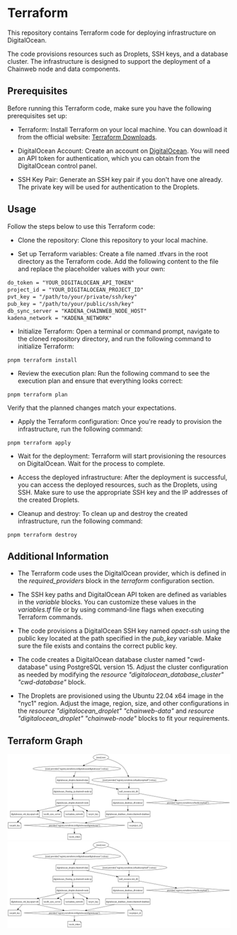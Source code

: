 # Terraform

This repository contains Terraform code for deploying infrastructure on DigitalOcean.

The code provisions resources such as Droplets, SSH keys, and a database cluster. The infrastructure is designed to support the deployment of a Chainweb node and data components.

## Prerequisites

Before running this Terraform code, make sure you have the following prerequisites set up:

- Terraform: Install Terraform on your local machine. You can download it from the official website: [Terraform Downloads](https://developer.hashicorp.com/terraform/downloads).

- DigitalOcean Account: Create an account on [DigitalOcean](https://www.digitalocean.com/). You will need an API token for authentication, which you can obtain from the DigitalOcean control panel.

- SSH Key Pair: Generate an SSH key pair if you don't have one already. The private key will be used for authentication to the Droplets.

## Usage

Follow the steps below to use this Terraform code:

- Clone the repository: Clone this repository to your local machine.

- Set up Terraform variables: Create a file named .tfvars in the root directory as the Terraform code. Add the following content to the file and replace the placeholder values with your own:
```
do_token = "YOUR_DIGITALOCEAN_API_TOKEN"
project_id = "YOUR_DIGITALOCEAN_PROJECT_ID"
pvt_key = "/path/to/your/private/ssh/key"
pub_key = "/path/to/your/public/ssh/key"
db_sync_server = "KADENA_CHAINWEB_NODE_HOST"
kadena_network = "KADENA_NETWORK"
```

- Initialize Terraform: Open a terminal or command prompt, navigate to the cloned repository directory, and run the following command to initialize Terraform:

```
pnpm terraform install
```

- Review the execution plan: Run the following command to see the execution plan and ensure that everything looks correct:

```
pnpm terraform plan
```
Verify that the planned changes match your expectations.

- Apply the Terraform configuration: Once you're ready to provision the infrastructure, run the following command:

```
pnpm terraform apply
```

- Wait for the deployment: Terraform will start provisioning the resources on DigitalOcean. Wait for the process to complete.

- Access the deployed infrastructure: After the deployment is successful, you can access the deployed resources, such as the Droplets, using SSH. Make sure to use the appropriate SSH key and the IP addresses of the created Droplets.

- Cleanup and destroy: To clean up and destroy the created infrastructure, run the following command:

```
pnpm terraform destroy
```

## Additional Information

- The Terraform code uses the DigitalOcean provider, which is defined in the *required_providers* block in the *terraform* configuration section.

- The SSH key paths and DigitalOcean API token are defined as variables in the *variable* blocks. You can customize these values in the *variables.tf* file or by using command-line flags when executing Terraform commands.

- The code provisions a DigitalOcean SSH key named *opact-ssh* using the public key located at the path specified in the *pub_key* variable. Make sure the file exists and contains the correct public key.

- The code creates a DigitalOcean database cluster named "cwd-database" using PostgreSQL version 15. Adjust the cluster configuration as needed by modifying the *resource "digitalocean_database_cluster" "cwd-database"* block.

- The Droplets are provisioned using the Ubuntu 22.04 x64 image in the "nyc1" region. Adjust the image, region, size, and other configurations in the *resource "digitalocean_droplet" "chainweb-data"* and *resource "digitalocean_droplet" "chainweb-node"* blocks to fit your requirements.

## Terraform Graph

![Terraform generated Graph](./graph.svg)
<img src="./graph.svg">
